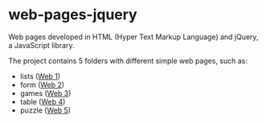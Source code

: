 # web-pages-jquery
Web pages developed in HTML (Hyper Text Markup Language) and jQuery, a JavaScript library.

The project contains 5 folders with different simple web pages, such as:
- lists ([Web 1](https://github.com/Iri25/web-jquery-Iri25/tree/main/Web%201))
- form ([Web 2](https://github.com/Iri25/web-jquery-Iri25/tree/main/Web%202))
- games ([Web 3](https://github.com/Iri25/web-jquery-Iri25/tree/main/Web%203))
- table ([Web 4](https://github.com/Iri25/web-jquery-Iri25/tree/main/Web%204))
- puzzle ([Web 5](https://github.com/Iri25/web-jquery-Iri25/tree/main/Web%205))
 
